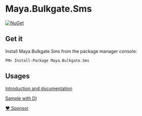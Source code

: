# Maya.Bulkgate.Sms

[![NuGet](https://img.shields.io/nuget/v/Maya.Bulkgate.Sms.svg)](https://www.nuget.org/packages/Maya.BulkGate.Sms)

## Get it

Install Maya.Bulkgate.Sms from the package manager console:

```
PM> Install-Package Maya.Bulkgate.Sms
```


## Usages
[Introduction and documentation](https://mayaleh.github.io/Maya.Bulkgate.Sms/articles/intro.html)


[Sample with DI](https://github.com/mayaleh/Maya.SendSms)

[♥ Sponsor](https://github.com/sponsors/mayaleh)
